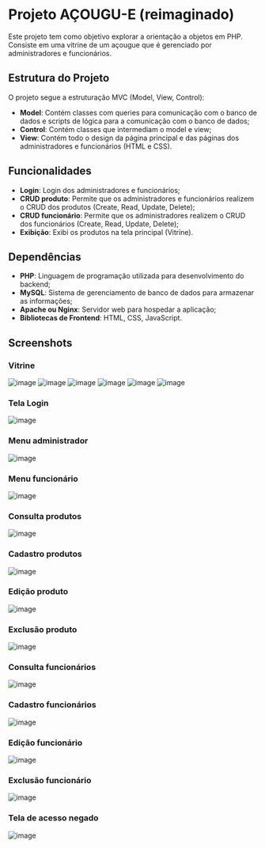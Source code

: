 # Projeto AÇOUGU-E (reimaginado)

Este projeto tem como objetivo explorar a orientação a objetos em PHP. Consiste em uma vitrine de um açougue que é gerenciado por administradores e funcionários.

## Estrutura do Projeto

O projeto segue a estruturação MVC (Model, View, Control):

- **Model**: Contém classes com queries para comunicação com o banco de dados e scripts de lógica para a comunicação com o banco de dados;
- **Control**: Contém classes que intermediam o model e view;
- **View**: Contém todo o design da página principal e das páginas dos administradores e funcionários (HTML e CSS).

## Funcionalidades

- **Login**: Login dos administradores e funcionários;
- **CRUD produto**: Permite que os administradores e funcionários realizem o CRUD dos produtos (Create, Read, Update, Delete);
- **CRUD funcionário**: Permite que os administradores realizem o CRUD dos funcionários (Create, Read, Update, Delete);
- **Exibição**: Exibi os produtos na tela principal (Vitrine).

## Dependências

- **PHP**: Linguagem de programação utilizada para desenvolvimento do backend;
- **MySQL**: Sistema de gerenciamento de banco de dados para armazenar as informações;
- **Apache ou Nginx**: Servidor web para hospedar a aplicação;
- **Bibliotecas de Frontend**: HTML, CSS, JavaScript.

## Screenshots

### Vitrine
![image](https://github.com/user-attachments/assets/de43e5cf-ee03-401f-99ab-55745b09e656)
![image](https://github.com/user-attachments/assets/08acf0fb-56d9-4403-afc2-bd2dd91077df)
![image](https://github.com/user-attachments/assets/368bc7c6-f187-4fcf-804e-4b5a59537613)
![image](https://github.com/user-attachments/assets/2649aade-9f7e-440c-9701-63910a2fb791)
![image](https://github.com/user-attachments/assets/f571d606-d25d-4c9e-9566-d19ed316e105)
![image](https://github.com/user-attachments/assets/ed6ea7b0-fcb7-473d-b071-aea153b27731)

### Tela Login
![image](https://github.com/user-attachments/assets/a990ed79-8335-4c38-9560-b0d13936710b)

### Menu administrador
![image](https://github.com/user-attachments/assets/5f1d3b6b-4fce-41e7-936f-d59ac06b242f)

### Menu funcionário
![image](https://github.com/user-attachments/assets/705ed26d-7a5d-4742-956d-6d9eaa54a54e)

### Consulta produtos
![image](https://github.com/user-attachments/assets/fdf0bbb2-68e7-46eb-8602-aa26bf6f83f2)

### Cadastro produtos
![image](https://github.com/user-attachments/assets/333d3951-7112-406f-ae2b-2fb73dbd4701)

### Edição produto
![image](https://github.com/user-attachments/assets/70ee9dcf-ae44-4707-a476-935ca094ea71)

### Exclusão produto
![image](https://github.com/user-attachments/assets/ecd42d66-afaa-46aa-ae99-f28591512150)

### Consulta funcionários
![image](https://github.com/user-attachments/assets/b4905c7c-ec78-408b-8463-23a6d1cc4d87)

### Cadastro funcionários
![image](https://github.com/user-attachments/assets/0c6772f4-f29a-477e-8b63-8197790e5991)

### Edição funcionário
![image](https://github.com/user-attachments/assets/ccdf798f-63f4-4b33-8c6c-781da2adf18a)

### Exclusão funcionário
![image](https://github.com/user-attachments/assets/a79a6df8-4013-45e1-9571-2cc11ecaa443)

### Tela de acesso negado
![image](https://github.com/user-attachments/assets/ea9ccb3e-2e63-4bb4-b68b-8d687ea455b9)
